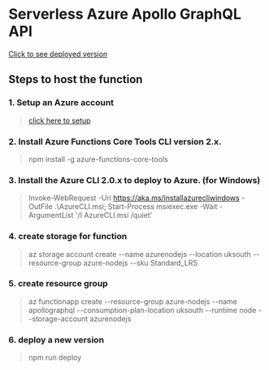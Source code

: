 # Serverless Azure Apollo GraphQL API

[Click to see deployed version](https://apollographql.azurewebsites.net/api/graphql?code=R62xgLLzPcux8HUHftxEjTG97jjaP8WUlom4K2p0nTZJU1zbIgOKoA==)

## Steps to host the function

### 1. Setup an Azure account

> [click here to setup](https://azure.microsoft.com/en-us/)

### 2. Install Azure Functions Core Tools CLI version 2.x.

> npm install -g azure-functions-core-tools

### 3. Install the Azure CLI 2.0.x to deploy to Azure. (for Windows)

> Invoke-WebRequest -Uri https://aka.ms/installazurecliwindows -OutFile .\AzureCLI.msi; Start-Process msiexec.exe -Wait -ArgumentList '/I AzureCLI.msi /quiet'

### 4. create storage for function

> az storage account create --name azurenodejs --location uksouth --resource-group azure-nodejs --sku Standard_LRS

### 5. create resource group

> az functionapp create --resource-group azure-nodejs --name apollographql --consumption-plan-location uksouth --runtime node --storage-account azurenodejs

### 6. deploy a new version

> npm run deploy
